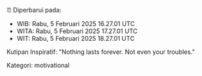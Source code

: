 ⏰ Diperbarui pada:
- WIB: Rabu, 5 Februari 2025 16.27.01 UTC
- WITA: Rabu, 5 Februari 2025 17.27.01 UTC
- WIT: Rabu, 5 Februari 2025 18.27.01 UTC

Kutipan Inspiratif:
"Nothing lasts forever. Not even your troubles."


Kategori: motivational

